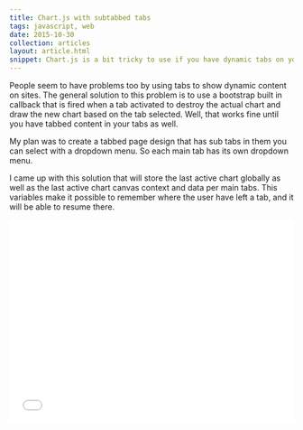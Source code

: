 ```yaml
---
title: Chart.js with subtabbed tabs
tags: javascript, web
date: 2015-10-30
collection: articles
layout: article.html
snippet: Chart.js is a bit tricky to use if you have dynamic tabs on your site. How about having multiple tabs with multiple tabs in them? Things get serious.
---
```



People seem to have problems too by using tabs to show dynamic content on sites. The general solution to this problem is to use a bootstrap built in
callback that is fired when a tab activated to destroy the actual chart and draw the new chart based on
the tab selected. Well, that works fine until you have tabbed content in your tabs as well.

My plan was to create a tabbed page design that has sub tabs in them you can select
with a dropdown menu. So each main tab has its own dropdown menu.

I came up with this solution that will store the last active chart globally as well as the last active
chart canvas context and data per main tabs. This variables make it possible to remember where the user
have left a tab, and it will be able to resume there.

<iframe width="100%" height="360" src="//jsfiddle.net/0scz7zak/2/embedded/result,js,html,css/" allowfullscreen="allowfullscreen" frameborder="0"></iframe>

